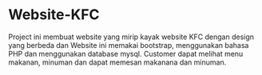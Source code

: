 # Website-KFC
Project ini membuat website yang mirip kayak website KFC dengan design yang berbeda dan Website ini memakai bootstrap, menggunakan bahasa PHP dan menggunakan database mysql. Customer dapat melihat menu makanan, minuman dan dapat memesan makanana dan minuman.
